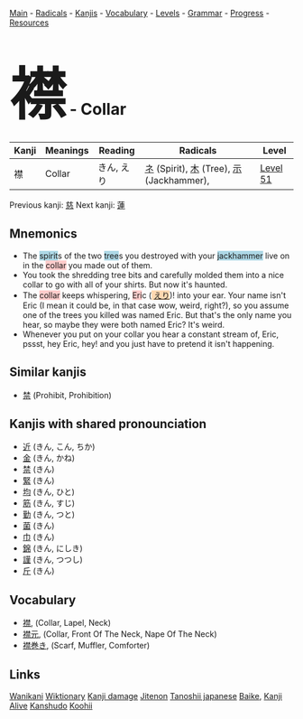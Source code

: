 <style> bigfont {font-size: 100px}</style>
[Main](../README.md) -
[Radicals](../radicals.md) -
[Kanjis](../kanjis.md) -
[Vocabulary](../vocabulary.md) -
[Levels](../levels.md) -
[Grammar](../grammar.md) - 
[Progress](../progress.md) -
[Resources](../resources.md)
# <bigfont> 襟</bigfont> - Collar 

| Kanji | Meanings | Reading | Radicals | Level |
| --- | --- | --- | --- | --- |
| 襟 | Collar | きん, えり | [ネ](../radicals/ネ.md) (Spirit), [木](../radicals/木.md) (Tree), [示](../radicals/示.md) (Jackhammer),  | [Level 51](../levels/wk_level51.md) |

Previous kanji: [慈](慈.md) Next kanji: [蓮](蓮.md) 

## Mnemonics
 * The <span style="background-color:#ADD8E6"> spirit</span>s of the two <span style="background-color:#ADD8E6"> tree</span>s you destroyed with your <span style="background-color:#ADD8E6"> jackhammer</span> live on in the <span style="background-color:#ffcccb"> collar</span> you made out of them.
* You took the shredding tree bits and carefully molded them into a nice collar to go with all of your shirts. But now it's haunted.
* The <span style="background-color:#ffcccb"> collar</span> keeps whispering, <span style="background-color:#ffcccb"> Eri</span>c (<span style="background-color:#fed8b1"> [えり](https://jisho.org/search/えり)</span>)! into your ear. Your name isn't Eric (I mean it could be, in that case wow, weird, right?), so you assume one of the trees you killed was named Eric. But that's the only name you hear, so maybe they were both named Eric? It's weird.
* Whenever you put on your collar you hear a constant stream of, Eric, pssst, hey Eric, hey! and you just have to pretend it isn't happening.


## Similar kanjis
 * [禁](禁.md) (Prohibit, Prohibition)



## Kanjis with shared pronounciation
 * [近](近.md) (きん, こん, ちか)
* [金](金.md) (きん, かね)
* [禁](禁.md) (きん)
* [緊](緊.md) (きん)
* [均](均.md) (きん, ひと)
* [筋](筋.md) (きん, すじ)
* [勤](勤.md) (きん, つと)
* [菌](菌.md) (きん)
* [巾](巾.md) (きん)
* [錦](錦.md) (きん, にしき)
* [謹](謹.md) (きん, つつし)
* [斤](斤.md) (きん)



## Vocabulary
 * [襟](../vocabulary/襟.md), (Collar, Lapel, Neck)
* [襟元](../vocabulary/襟.md), (Collar, Front Of The Neck, Nape Of The Neck)
* [襟巻き](../vocabulary/襟.md), (Scarf, Muffler, Comforter)




## Links 


[Wanikani](https://www.wanikani.com/kanji/襟)
[Wiktionary](https://en.wiktionary.org/wiki/襟)
[Kanji damage](http://www.kanjidamage.com/kanji/search?utf8=✓&q=襟)
[Jitenon](https://jitenon.com/kanji/襟)
[Tanoshii japanese](https://www.tanoshiijapanese.com/dictionary/kanji.cfm?k=襟)
[Baike](https://baike.baidu.com/item/襟),
[Kanji Alive](https://app.kanjialive.com/襟)
[Kanshudo](https://www.kanshudo.com/searchmn?q=襟)
[Koohii](https://kanji.koohii.com/study/kanji/襟)
